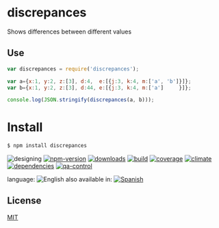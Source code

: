 # discrepances
Shows differences between different values


## Use
```js
var discrepances = require('discrepances');

var a={x:1, y:2, z:[3], d:4,  e:[{j:3, k:4, m:['a', 'b']}]};
var b={x:1, y:2, z:[3], d:44, e:[{j:3, k:4, m:['a']     }]};

console.log(JSON.stringify(discrepances(a, b)));

```

# Install
```sh
$ npm install discrepances
```

![designing](https://img.shields.io/badge/stability-designing-red.svg)
[![npm-version](https://img.shields.io/npm/v/discrepances.svg)](https://npmjs.org/package/discrepances)
[![downloads](https://img.shields.io/npm/dm/discrepances.svg)](https://npmjs.org/package/discrepances)
[![build](https://img.shields.io/travis/codenautas/discrepances/master.svg)](https://travis-ci.org/codenautas/discrepances)
[![coverage](https://img.shields.io/coveralls/codenautas/discrepances/master.svg)](https://coveralls.io/r/codenautas/discrepances)
[![climate](https://img.shields.io/codeclimate/github/codenautas/discrepances.svg)](https://codeclimate.com/github/codenautas/discrepances)
[![dependencies](https://img.shields.io/david/codenautas/discrepances.svg)](https://david-dm.org/codenautas/discrepances)
[![qa-control](http://codenautas.com/github/codenautas/discrepances.svg)](http://codenautas.com/github/codenautas/discrepances)



language: ![English](https://raw.githubusercontent.com/codenautas/multilang/master/img/lang-en.png)
also available in:
[![Spanish](https://raw.githubusercontent.com/codenautas/multilang/master/img/lang-es.png)](LEEME.md)

## License

[MIT](LICENSE)

